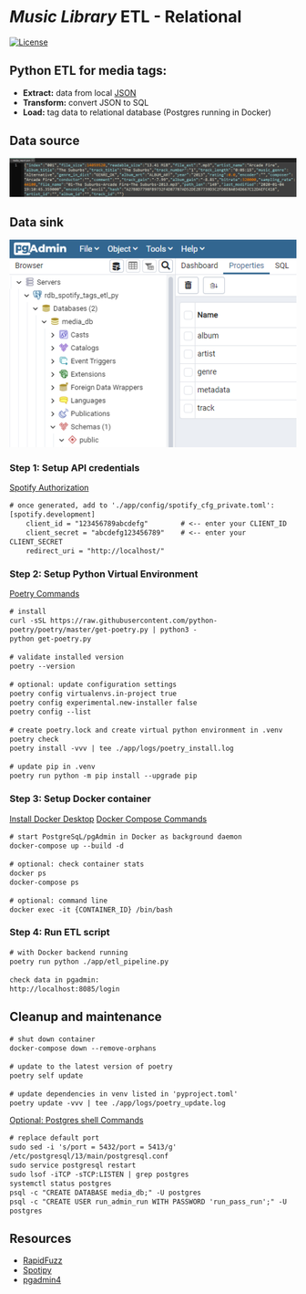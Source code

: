 # *Music Library* ETL - Relational

[![License](https://img.shields.io/badge/license-MIT-blue.svg)](https://opensource.org/licenses/MIT)

## Python ETL for media tags:
* __Extract:__ data from local [JSON](./data/input/media_report.json)
* __Transform:__ convert JSON to SQL
* __Load:__ tag data to relational database (Postgres running in Docker)


## Data source
![image](./img/json_input.png)

## Data sink
![image](./img/postgres_media_db.png)


### Step 1: Setup API credentials
[Spotify Authorization](https://developer.spotify.com/documentation/general/guides/authorization/)
```
# once generated, add to './app/config/spotify_cfg_private.toml':
[spotify.development]
    client_id = "123456789abcdefg"        # <-- enter your CLIENT_ID
    client_secret = "abcdefg123456789"    # <-- enter your CLIENT_SECRET
    redirect_uri = "http://localhost/"
```

### Step 2: Setup Python Virtual Environment
[Poetry Commands](https://python-poetry.org/docs/cli/)
```
# install 
curl -sSL https://raw.githubusercontent.com/python-poetry/poetry/master/get-poetry.py | python3 -
python get-poetry.py

# validate installed version
poetry --version

# optional: update configuration settings
poetry config virtualenvs.in-project true
poetry config experimental.new-installer false
poetry config --list

# create poetry.lock and create virtual python environment in .venv
poetry check
poetry install -vvv | tee ./app/logs/poetry_install.log

# update pip in .venv
poetry run python -m pip install --upgrade pip
```

### Step 3: Setup Docker container
[Install Docker Desktop](https://www.docker.com/products/docker-desktop)
[Docker Compose Commands](https://docs.docker.com/engine/reference/commandline/compose/)
```
# start PostgreSqL/pgAdmin in Docker as background daemon
docker-compose up --build -d

# optional: check container stats
docker ps
docker-compose ps

# optional: command line
docker exec -it {CONTAINER_ID} /bin/bash
```

### Step 4: Run ETL script
```
# with Docker backend running
poetry run python ./app/etl_pipeline.py

check data in pgadmin:
http://localhost:8085/login
```

## Cleanup and maintenance
```
# shut down container
docker-compose down --remove-orphans

# update to the latest version of poetry
poetry self update

# update dependencies in venv listed in 'pyproject.toml'
poetry update -vvv | tee ./app/logs/poetry_update.log
```

[Optional: Postgres shell Commands](https://www.postgresql.org/docs/13/app-psql.html)
```
# replace default port
sudo sed -i 's/port = 5432/port = 5413/g' /etc/postgresql/13/main/postgresql.conf
sudo service postgresql restart
sudo lsof -iTCP -sTCP:LISTEN | grep postgres
systemctl status postgres
psql -c "CREATE DATABASE media_db;" -U postgres
psql -c "CREATE USER run_admin_run WITH PASSWORD 'run_pass_run';" -U postgres
```


## Resources
* [RapidFuzz](https://github.com/maxbachmann/rapidfuzz)
* [Spotipy](https://spotipy.readthedocs.io)
* [pgadmin4](https://www.pgadmin.org/docs/pgadmin4/latest/container_deployment.html)
